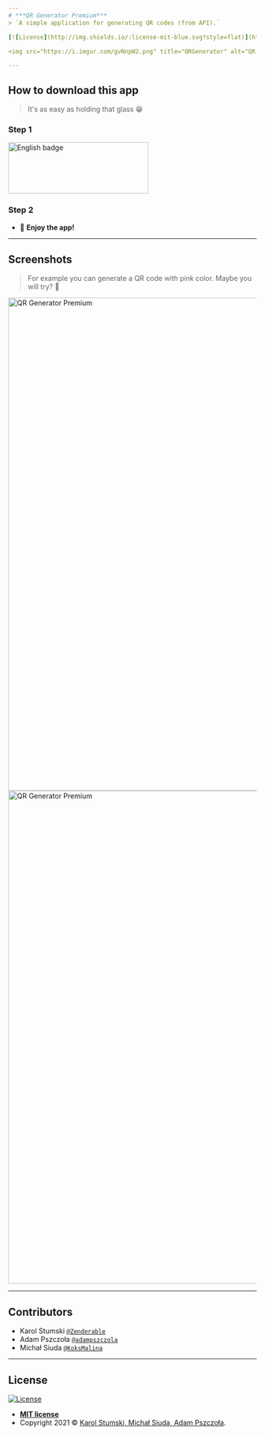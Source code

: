 ```yaml
---
# ***QR Generator Premium***
> `A simple application for generating QR codes (from API).`

[![License](http://img.shields.io/:license-mit-blue.svg?style=flat)](https://github.com/Zenderable/qr-code-generator/blob/default/LICENSE)

<img src="https://i.imgur.com/gvNnpW2.png" title="QRGenerator" alt="QR Generator Premium" width="1000">

---
```


## How to download this app

> It's as easy as holding that glass 😁

### Step 1

<a href='//www.microsoft.com/store/apps/9PB6XKV778G6?cid=storebadge&ocid=badge'><img src='https://developer.microsoft.com/store/badges/images/English_get-it-from-MS.png' alt='English badge' style='width: 284px; height: 104px;'/></a>

### Step 2

- 📱 **Enjoy the app!**

---

## Screenshots

> For example you can generate a QR code with pink color. Maybe you will try? 🤪


<img src="https://i.imgur.com/yuIbg50.png" title="QRGenerator" alt="QR Generator Premium" width="1000"  >\
<img src="https://i.imgur.com/lrKyPDT.png" title="QRGenerator" alt="QR Generator Premium" width="1000">

---

## Contributors

- Karol Stumski <a href="https://github.com/Zenderable" target="_blank">`@Zenderable`</a>
- Adam Pszczoła <a href="https://github.com/adampszczola" target="_blank">`@adampszczola`</a>
- Michał Siuda <a href="https://github.com/KoksMalina" target="_blank">`@KoksMalina`</a>
---
## License

[![License](http://img.shields.io/:license-mit-blue.svg?style=flat-square)](https://karol-stumski.mit-license.org/)

- **[MIT license](https://github.com/Zenderable/qr-code-generator/blob/default/LICENSE)**
- Copyright 2021 © <a href="https://www.youtube.com/watch?v=dQw4w9WgXcQ" target="_blank">Karol Stumski, Michał Siuda, Adam Pszczoła</a>.
